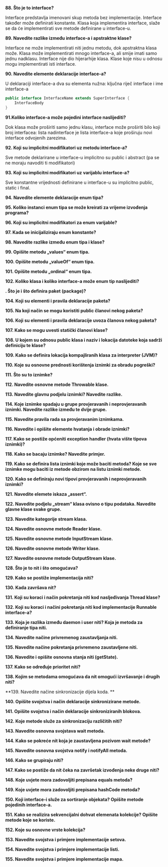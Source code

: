 **88.	Što je to interface?**

Interface predstavlja imenovani skup metoda bez implementacije. Interface također može definirati konstante. Klasa koja implementira interface, slaže se da će implementirati sve metode definirane u interface-u.

**89.	Navedite razlike između interface-a i apstraktne klase?**

Interface ne može implementirati niti jednu metodu, dok apstraktna klasa može. Klasa može implementirati mnogo interface-a, ali smije imati samo jednu nadklasu. Interface nije dio hijerarhije klasa. Klase koje nisu u odnosu mogu implementirati isti interface.

**90.	Navedite elemente deklaracije interface-a?**

U deklaraciji interface-a dva su elementa nužna: ključna riječ interface i ime interface-a

```JAVA
public interface InterfaceName extends SuperInterface {
    InterfaceBody
}
```

**91.Koliko interface-a može pojedini interface naslijediti?**

Dok klasa može proširiti samo jednu klasu, interface može proširiti bilo koji broj interfacea: lista nadinterface je lista interface-a koje proširuju novi interface odvojenih zarezima.

**92.	Koji su implicitni modifikatori uz metodu interface-a?**

Sve metode deklarirane u interface-u implicitno su public i abstract (pa se ne moraju navoditi ti modifikatori)

**93.	Koji su implicitni modifikatori uz varijablu interface-a?**

Sve konstantne vrijednosti definirane u interface-u su implicitno public, static i final.

**94.	Navedite elemente deklaracije enum tipa?**

**95.	Koliko instanci enum tipa se može kreirati za vrijeme izvođenja programa?**

**96.	Koji su implicitni modifikatori za enum varijable?**

**97.	Kada se inicijaliziraju enum konstante?**

**98.	Navedite razlike između enum tipa i klase?**

**99.	Opišite metodu „values“ enum tipa.**

**100.	Opišite metodu „valueOf“ enum tipa.**

**101.	Opišite metodu „ordinal“ enum tipa.**

**102.	Koliko klasa i koliko interface-a može enum tip naslijediti?**

**.	Što je i što definira paket (package)?**

**104.	Koji su elementi i pravila deklaracije paketa?**

**105.	Na koji način se mogu koristiti public članovi nekog paketa?**

**106.	Koji su elementi i pravila deklaracije uvoza članova nekog paketa?**

**107.	Kako se mogu uvesti statički članovi klase?**

**108.	U kojem su odnosu public klasa i naziv i lokacija datoteke koja sadrži definiciju te klase?**

**109.	Kako se definira lokacija kompajliranih klasa za interpreter (JVM)?**

**110.	Koje su osnovne prednosti korištenja iznimki za obradu pogreški?**

**111.	Što su to iznimke?**

**112.	Navedite osnovne metode Throwable klase.**

**113.	Navedite glavnu podjelu iznimki? Navedite razlike.**

**114.	Koje iznimke spadaju u grupe provjeravanih i neprovjeravanih iznimki. Navedite razlike između te dvije grupe.**

**115.	Navedite pravila rada sa provjeravanim iznimkama.**

**116.	Navedite i opišite elemente hvatanja i obrade iznimki?**

**117.	Kako se postiže općeniti exception handler (hvata vište tipova iznimki)?**

**118.	Kako se bacaju iznimke? Navedite primjer.**

**119.	Kako se definira lista iznimki koje može baciti metoda?  Koje se sve iznimke mogu baciti iz metode obzirom na listu iznimki metode.**

**120.	Kako se definiraju novi tipovi provjeravanih i neprovjeravanih iznimki?**

**121.	Navedite elemete iskaza „assert“.**

**122.	Navedite podjelu „stream“ klasa ovisno o tipu podataka. Navedite glavne klase svake grupe.**

**123.	Navedite kategorije stream klasa.**

**124.	Navedite osnovne metode Reader klase.**

**125.	Navedite osnovne metode InputStream klase.**

**126.	Navedite osnovne metode Writer klase.**

**127.	Navedite osnovne metode OutputStream klase.**

**128.	Što je to nit i što omogućava?**

**129.	Kako se postiže implementacija niti?**

**130.	Kada završava nit?**

**131.	Koji su koraci i način pokretanja niti kod nasljeđivanja Thread klase?**

**132.	Koji su koraci i načini pokretanja niti kod implementacije Runnable interface-a?**

**133.	Koja je razlika između daemon i user niti? Koja je metoda za definiranje tipa niti.**

**134.	Navedite načine privremenog zaustavljanja niti.**

**135.	Navedite načine pokretanja privremeno zaustavljene niti.**

**136.	Navedite i opišite osnovna stanja niti (getState).**

**137.	Kako se određuje prioritet niti?**

**138.	Kojim se metodama omogućava da nit omogući izvršavanje i drugih niti?**

**139.	Navedite načine sinkronizacije dijela koda. **

**140.	Opišite svojstva i način deklaracije sinkronizirane metode.**

**141.	Opišite svojstva i način deklaracije sinkroniziranih blokova.**

**142.	Koje metode služe za sinkronizaciju različitih niti?**

**143.	Navedite osnovna svojstava wait metoda.**

**144.	Kako se pokreće nit koja je zaustavljena pozivom wait metode?**

**145.	Navedite osnovna svojstva notify i notifyAll metoda.**

**146.	Kako se grupiraju niti?**

**147.	Kako se postiže da nit čeka na završetak izvođenja neke druge niti?**

**148.	Koje uvjete mora zadovoljiti prepisana equals metoda?**

**149.	Koje uvjete mora zadovoljiti prepisana hashCode metoda?**

**150.	Koji interface-i služe za sortiranje objekata? Opišite metode pojedinih interface-a.**

**151.	Kako se realizira sekvencijalni dohvat elemenata kolekcije? Opišite metode koje se koriste.**

**152.	Koje su osnovne vrste kolekcija?**

**153.	Navedite svojstva i primjere implementacije setova.**

**154.	Navedite svojstva i primjere implementacije listi.**

**155.	Navedite svojstva i primjere implementacije mapa.**